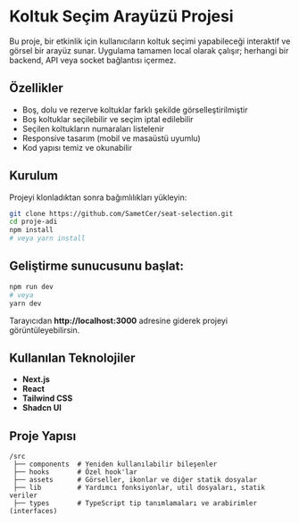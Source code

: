 # Koltuk Seçim Arayüzü Projesi

Bu proje, bir etkinlik için kullanıcıların koltuk seçimi yapabileceği interaktif ve görsel bir arayüz sunar. Uygulama tamamen local olarak çalışır; herhangi bir backend, API veya socket bağlantısı içermez.

## Özellikler

- Boş, dolu ve rezerve koltuklar farklı şekilde görselleştirilmiştir
- Boş koltuklar seçilebilir ve seçim iptal edilebilir
- Seçilen koltukların numaraları listelenir
- Responsive tasarım (mobil ve masaüstü uyumlu)
- Kod yapısı temiz ve okunabilir

## Kurulum

Projeyi klonladıktan sonra bağımlılıkları yükleyin:

```bash
git clone https://github.com/SametCer/seat-selection.git
cd proje-adi
npm install
# veya yarn install
```

## Geliştirme sunucusunu başlat:

```bash
npm run dev
# veya
yarn dev
```

Tarayıcıdan **http://localhost:3000** adresine giderek projeyi görüntüleyebilirsin.

## Kullanılan Teknolojiler

- **Next.js**
- **React**
- **Tailwind CSS**
- **Shadcn UI**

## Proje Yapısı

```
/src
 ├── components  # Yeniden kullanılabilir bileşenler
 ├── hooks       # Özel hook'lar
 ├── assets      # Görseller, ikonlar ve diğer statik dosyalar
 ├── lib         # Yardımcı fonksiyonlar, util dosyaları, statik veriler
 ├── types       # TypeScript tip tanımlamaları ve arabirimler (interfaces)
```
